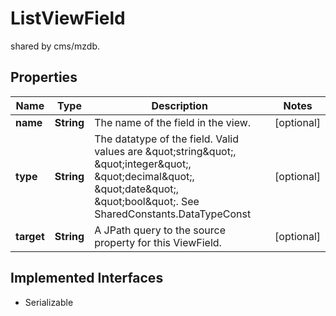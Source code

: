 

# ListViewField

shared by cms/mzdb.

## Properties

| Name | Type | Description | Notes |
|------------ | ------------- | ------------- | -------------|
|**name** | **String** | The name of the field in the view. |  [optional] |
|**type** | **String** | The datatype of the field. Valid values are \&quot;string\&quot;, \&quot;integer\&quot;, \&quot;decimal\&quot;, \&quot;date\&quot;, \&quot;bool\&quot;. See SharedConstants.DataTypeConst |  [optional] |
|**target** | **String** | A JPath query to the source property for this ViewField. |  [optional] |


## Implemented Interfaces

* Serializable


